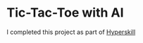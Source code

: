 # Tic-Tac-Toe with AI
I completed this project as part of [Hyperskill](https://hyperskill.org/projects/81)
